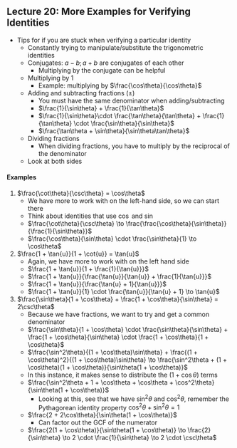 ## Lecture 20: More Examples for Verifying Identities
- Tips for if you are stuck when verifying a particular identity
  - Constantly trying to manipulate/substitute the trigonometric identities
  - Conjugates: $a-b;a+b$ are conjugates of each other
    - Multiplying by the conjugate can be helpful
  - Multiplying by 1
    - Example: multiplying by $\frac{\cos\theta}{\cos\theta}$
  - Adding and subtracting fractions ($\pm$)
    - You must have the same denominator when adding/subtracting
    - $\frac{1}{\sin\theta} + \frac{1}{\tan\theta}$
    - $\frac{1}{\sin\theta}\cdot \frac{\tan\theta}{\tan\theta} + \frac{1}{\tan\theta} \cdot \frac{\sin\theta}{\sin\theta}$
    - $\frac{\tan\theta + \sin\theta}{\sin\theta\tan\theta}$
  - Dividing fractions
    - When dividing fractions, you have to multiply by the reciprocal of the denominator
  - Look at both sides

#### Examples
1. $\frac{\cot\theta}{\csc\theta} = \cos\theta$
   - We have more to work with on the left-hand side, so we can start there
   - Think about identities that use $\cos$ and $\sin$
   - $\frac{\cot\theta}{\csc\theta} \to \frac{\frac{\cos\theta}{\sin\theta}}{\frac{1}{\sin\theta}}$
   - $\frac{\cos\theta}{\sin\theta} \cdot \frac{\sin\theta}{1} \to \cos\theta$
2. $\frac{1 + \tan{u}}{1 + \cot{u}} = \tan{u}$
   - Again, we have more to work with on the left hand side
   - $\frac{1 + \tan{u}}{1 + \frac{1}{\tan{u}}}$
   - $\frac{1 + \tan{u}}{\frac{\tan{u}}{\tan{u}} + \frac{1}{\tan{u}}}$
   - $\frac{1 + \tan{u}}{\frac{\tan{u} + 1}{\tan{u}}}$
   - $\frac{1 + \tan{u}}{1} \cdot \frac{\tan{u}}{\tan{u} + 1} \to \tan{u}$
3. $\frac{\sin\theta}{1 + \cos\theta} + \frac{1 + \cos\theta}{\sin\theta} = 2\csc\theta$
   - Because we have fractions, we want to try and get a common denominator
   - $\frac{\sin\theta}{1 + \cos\theta} \cdot \frac{\sin\theta}{\sin\theta} + \frac{1 + \cos\theta}{\sin\theta} \cdot \frac{1 + \cos\theta}{1 + \cos\theta}$
   - $\frac{\sin^2\theta}{(1 + \cos\theta)\sin\theta} + \frac{(1 + \cos\theta)^2}{(1 + \cos\theta)\sin\theta} \to \frac{\sin^2\theta + (1 + \cos\theta)(1 + \cos\theta)}{\sin\theta(1 + \cos\theta)}$
   - In this instance, it makes sense to distribute the $(1 + \cos\theta)$ terms
   - $\frac{\sin^2\theta + 1 + \cos\theta + \cos\theta + \cos^2\theta}{\sin\theta(1 + \cos\theta)}$
     - Looking at this, see that we have $\sin^2\theta$ and $\cos^2\theta$, remember the Pythagorean identity property $\cos^2\theta + \sin^2\theta = 1$
   - $\frac{2 + 2\cos\theta}{\sin\theta(1 + \cos\theta)}$
     - Can factor out the GCF of the numerator
   - $\frac{2(1 + \cos\theta)}{\sin\theta(1 + \cos\theta)} \to \frac{2}{\sin\theta} \to 2 \cdot \frac{1}{\sin\theta} \to 2 \cdot \csc\theta$